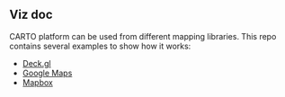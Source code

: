 ## Viz doc

CARTO platform can be used from different mapping libraries. This repo contains several examples to show how it works:

- [Deck.gl](deck.gl/examples)
- [Google Maps](deck.gl/examples/scripting/google-base-map.html)
- [Mapbox](mapbox/index.html)
